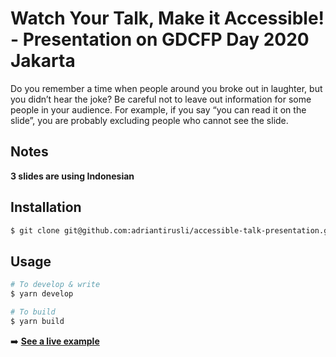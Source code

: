 # Watch Your Talk, Make it Accessible! - Presentation on GDCFP Day 2020 Jakarta

Do you remember a time when people around you broke out in laughter, but you didn’t hear the joke?
Be careful not to leave out information for some people in your audience. For example, if you say “you can read it on the slide”, you are probably excluding people who cannot see the slide.

## Notes
**3 slides are using Indonesian** 

## Installation

```bash
$ git clone git@github.com:adriantirusli/accessible-talk-presentation.git
```

## Usage
```bash
# To develop & write
$ yarn develop

# To build
$ yarn build
```

➡️ **[See a live example](https://accessible-talk-slide.netlify.com/)**
